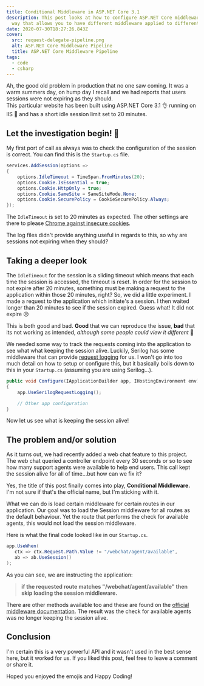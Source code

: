 ```yaml
---
title: Conditional Middleware in ASP.NET Core 3.1
description: This post looks at how to configure ASP.NET Core middleware in a
  way that allows you to have different middleware applied to different routes.
date: 2020-07-30T18:27:26.843Z
cover:
  src: request-delegate-pipeline.png
  alt: ASP.NET Core Middleware Pipeline
  title: ASP.NET Core Middleware Pipeline
tags:
  - code
  - csharp
---
```

Ah, the good old problem in production that no one saw coming. It was a warm summers day, on hump day I recall and we had reports that users sessions were not expiring as they should.\
This particular website has been built using ASP.NET Core 3.1 👌 running on IIS  🤮 and has a short idle session limit set to 20 minutes.

## Let the investigation begin! 🙌

My first port of call as always was to check the configuration of the session is correct. You can find this is the `Startup.cs` file.

```csharp
services.AddSession(options =>
{
    options.IdleTimeout = TimeSpan.FromMinutes(20);
    options.Cookie.IsEssential = true;
    options.Cookie.HttpOnly = true;
    options.Cookie.SameSite = SameSiteMode.None;
    options.Cookie.SecurePolicy = CookieSecurePolicy.Always;
});
```

The `IdleTimeout` is set to 20 minutes as expected.  The other settings are there to please [Chrome against insecure cookies](https://www.chromestatus.com/feature/5633521622188032).

The log files didn't provide anything useful in regards to this, so why are sessions not expiring when they should?

## Taking a deeper look

The `IdleTimeout` for the session is a sliding timeout which means that each time the session is accessed, the timeout is reset. In order for the session to not expire after 20 minutes, something must be making a request to the application within those 20 minutes, right? So, we did a little experiment. I made a request to the application which initiate's a session. I then waited longer than 20 minutes to see if the session expired. Guess what! It did not expire 😥

This is both good and bad. **Good** that we can reproduce the issue, **bad** that its not working as intended, *although some people could view it different* 👀

We needed some way to track the requests coming into the application to see what what keeping the session alive. Luckily, Serilog has some middleware that can provide [request logging](https://github.com/serilog/serilog-aspnetcore) for us. I won't go into too much detail  on how to setup or configure this, but it basically boils down to this in your `Startup.cs` (assuming you are using Serilog...).

```csharp
public void Configure(IApplicationBuilder app, IHostingEnvironment env)
{
    app.UseSerilogRequestLogging();

    // Other app configuration
}
```

Now let us see what is keeping the session alive!

## The problem and/or solution

As it turns out, we had recently added a web chat feature to this project. The web chat queried a controller endpoint every 30 seconds or so to see how many support agents were available to help end users. This call kept the session alive for all of time...but how can we fix it?

Yes, the title of this post finally comes into play, **Conditional Middleware.** I'm not sure if that's the official name, but I'm sticking with it.

What we can do is load certain middleware for certain routes in our application. Our goal was to load the Session middleware for all routes as the default behaviour. Yet the route that performs the check for available agents, this would not load the session middleware.

Here is what the final code looked like in our `Startup.cs`.

```csharp
app.UseWhen(
   ctx => ctx.Request.Path.Value != "/webchat/agent/available", 
   ab => ab.UseSession()
);
```

As you can see, we are instructing the application:

>  **if the requested route matches "/webchat/agent/available" then skip loading the session middleware.**

There are other methods available too and these are found on the [official middleware documentation](https://docs.microsoft.com/en-us/aspnet/core/fundamentals/middleware/?view=aspnetcore-3.1#branch-the-middleware-pipeline). The result was the check for available agents was no longer keeping the session alive.

## Conclusion

I'm certain this is a very powerful API and it wasn't used in the best sense here, but it worked for us. If you liked this post, feel free to leave a comment or share it.

Hoped you enjoyed the emojis and Happy Coding!